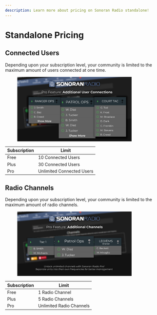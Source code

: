 ```yaml
---
description: Learn more about pricing on Sonoran Radio standalone!
---
```


# Standalone Pricing

## Connected Users

Depending upon your subscription level, your community is limited to the maximum amount of users connected at one time.

<figure><img src="../../.gitbook/assets/capacity-limit.png" alt="" width="375"><figcaption></figcaption></figure>

| Subscription | Limit                     |
| ------------ | ------------------------- |
| Free         | 10 Connected Users        |
| Plus         | 30 Connected Users        |
| Pro          | Unlimited Connected Users |

## Radio Channels

Depending upon your subscription level, your community is limited to the maximum amount of radio channels.

<figure><img src="../../.gitbook/assets/profile-limit.png" alt="" width="375"><figcaption></figcaption></figure>

| Subscription | Limit                    |
| ------------ | ------------------------ |
| Free         | 1 Radio Channel          |
| Plus         | 5 Radio Channels         |
| Pro          | Unlimited Radio Channels |
